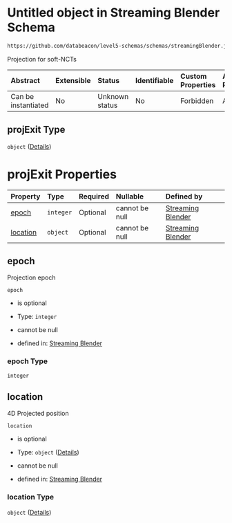 # Untitled object in Streaming Blender Schema

```txt
https://github.com/databeacon/level5-schemas/schemas/streamingBlender.json#/properties/nct/properties/projExit
```

Projection for soft-NCTs

| Abstract            | Extensible | Status         | Identifiable | Custom Properties | Additional Properties | Access Restrictions | Defined In                                                                 |
| :------------------ | :--------- | :------------- | :----------- | :---------------- | :-------------------- | :------------------ | :------------------------------------------------------------------------- |
| Can be instantiated | No         | Unknown status | No           | Forbidden         | Allowed               | none                | [blender.schema.json\*](../out/blender.schema.json "open original schema") |

## projExit Type

`object` ([Details](blender-properties-nct-properties-projexit.md))

# projExit Properties

| Property              | Type      | Required | Nullable       | Defined by                                                                                                                                                                                                                  |
| :-------------------- | :-------- | :------- | :------------- | :-------------------------------------------------------------------------------------------------------------------------------------------------------------------------------------------------------------------------- |
| [epoch](#epoch)       | `integer` | Optional | cannot be null | [Streaming Blender](blender-properties-nct-properties-projexit-properties-epoch.md "https://github.com/databeacon/level5-schemas/schemas/streamingBlender.json#/properties/nct/properties/projExit/properties/epoch")       |
| [location](#location) | `object`  | Optional | cannot be null | [Streaming Blender](blender-properties-nct-properties-projexit-properties-location.md "https://github.com/databeacon/level5-schemas/schemas/streamingBlender.json#/properties/nct/properties/projExit/properties/location") |

## epoch

Projection epoch

`epoch`

*   is optional

*   Type: `integer`

*   cannot be null

*   defined in: [Streaming Blender](blender-properties-nct-properties-projexit-properties-epoch.md "https://github.com/databeacon/level5-schemas/schemas/streamingBlender.json#/properties/nct/properties/projExit/properties/epoch")

### epoch Type

`integer`

## location

4D Projected position

`location`

*   is optional

*   Type: `object` ([Details](blender-properties-nct-properties-projexit-properties-location.md))

*   cannot be null

*   defined in: [Streaming Blender](blender-properties-nct-properties-projexit-properties-location.md "https://github.com/databeacon/level5-schemas/schemas/streamingBlender.json#/properties/nct/properties/projExit/properties/location")

### location Type

`object` ([Details](blender-properties-nct-properties-projexit-properties-location.md))
